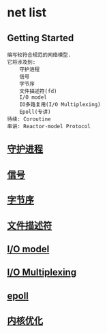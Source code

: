 # net list
## Getting Started
```
编写较符合规范的网络模型.
它将涉及到:
    守护进程
    信号
    字节序
    文件描述符(fd)
    I/O model
    IO多路复用(I/O Multiplexing)
    Epoll(专讲)
待续: Coroutine
串讲: Reactor-model Protocol
```

## [守护进程](daemon/readme.md)
## [信号](signal/readme.md)
## [字节序](endian/byte-order.md)
## [文件描述符](fd/readme.md)
## [I/O model](io-model/readme.md)
## [I/O Multiplexing](io-multiplexing/readme.md)
## [epoll](epoll/readme.md)
## [内核优化](Linux/optimization.md)
